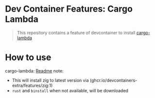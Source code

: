 # Dev Container Features: Cargo Lambda

> This repository contains a feature of devcontainer to install [cargo-lambda](https://www.cargo-lambda.info/)


# How to use

cargo-lambda: [Readme](src/cargo-lambda/README.md)
note:
  - This will install zig to latest version via (ghcr.io/devcontainers-extra/features/zig:1)
  - `rust` and `binstall` when not available, will be downloaded  
